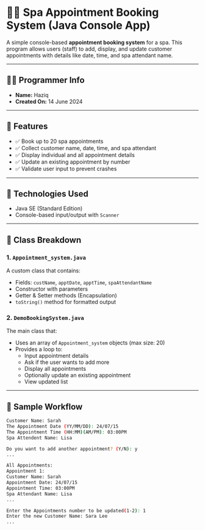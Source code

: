 # 💆‍♀️ Spa Appointment Booking System (Java Console App)

A simple console-based **appointment booking system** for a spa. This program allows users (staff) to add, display, and update customer appointments with details like date, time, and spa attendant name.

---

## 🧑‍💻 Programmer Info

- **Name:** Haziq  
- **Created On:** 14 June 2024

---

## 📌 Features

- ✅ Book up to 20 spa appointments
- ✅ Collect customer name, date, time, and spa attendant
- ✅ Display individual and all appointment details
- ✅ Update an existing appointment by number
- ✅ Validate user input to prevent crashes

---

## 🧾 Technologies Used

- Java SE (Standard Edition)
- Console-based input/output with `Scanner`

---

## 🧱 Class Breakdown

### 1. `Appointment_system.java`

A custom class that contains:

- Fields: `custName`, `apptDate`, `apptTime`, `spaAttendantName`
- Constructor with parameters
- Getter & Setter methods (Encapsulation)
- `toString()` method for formatted output

### 2. `DemoBookingSystem.java`

The main class that:

- Uses an array of `Appointment_system` objects (max size: 20)
- Provides a loop to:
  - Input appointment details
  - Ask if the user wants to add more
  - Display all appointments
  - Optionally update an existing appointment
  - View updated list

---

## 🧪 Sample Workflow

```bash
Customer Name: Sarah
The Appointment Date (YY/MM/DD): 24/07/15
The Appointment Time (HH:MM)(AM/PM): 03:00PM
Spa Attendent Name: Lisa

Do you want to add another appointment? (Y/N): y
...

All Appointments:
Appointment 1:
Customer Name: Sarah
Appointment Date: 24/07/15
Appointment Time: 03:00PM
Spa Attendant Name: Lisa
...

Enter the Appointments number to be updated(1-2): 1
Enter the new Customer Name: Sara Lee
...
